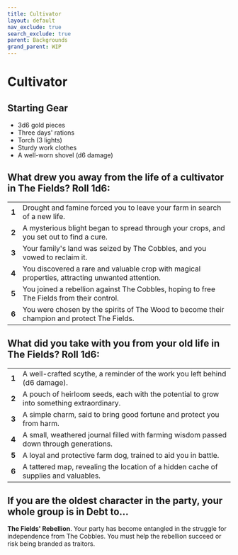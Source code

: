 ```yaml
---
title: Cultivator
layout: default
nav_exclude: true
search_exclude: true
parent: Backgrounds
grand_parent: WIP
---
```


# Cultivator

## Starting Gear

- 3d6 gold pieces
- Three days' rations
- Torch (3 lights)
- Sturdy work clothes
- A well-worn shovel (d6 damage)

## What drew you away from the life of a cultivator in The Fields? Roll 1d6:

|       |                                                              |
| ----- | ------------------------------------------------------------ |
| **1** | Drought and famine forced you to leave your farm in search of a new life. |
| **2** | A mysterious blight began to spread through your crops, and you set out to find a cure. |
| **3** | Your family's land was seized by The Cobbles, and you vowed to reclaim it. |
| **4** | You discovered a rare and valuable crop with magical properties, attracting unwanted attention. |
| **5** | You joined a rebellion against The Cobbles, hoping to free The Fields from their control. |
| **6** | You were chosen by the spirits of The Wood to become their champion and protect The Fields. |

## What did you take with you from your old life in The Fields? Roll 1d6:

|       |                                                              |
| ----- | ------------------------------------------------------------ |
| **1** | A well-crafted scythe, a reminder of the work you left behind (d6 damage). |
| **2** | A pouch of heirloom seeds, each with the potential to grow into something extraordinary. |
| **3** | A simple charm, said to bring good fortune and protect you from harm. |
| **4** | A small, weathered journal filled with farming wisdom passed down through generations. |
| **5** | A loyal and protective farm dog, trained to aid you in battle. |
| **6** | A tattered map, revealing the location of a hidden cache of supplies and valuables. |

## If you are the oldest character in the party, your whole group is in Debt to...

**The Fields' Rebellion**. Your party has become entangled in the struggle for independence from The Cobbles. You must help the rebellion succeed or risk being branded as traitors.